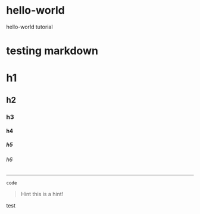 # hello-world
hello-world tutorial

# testing markdown
# h1
## h2
### h3
#### h4
##### h5
###### h6
--- 

`code`
> Hint this is a hint!

test

